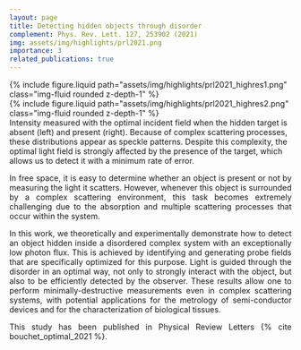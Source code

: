 ```yaml
---
layout: page
title: Detecting hidden objects through disorder
complement: Phys. Rev. Lett. 127, 253902 (2021)
img: assets/img/highlights/prl2021.png
importance: 3
related_publications: true
---
```


<div class="row justify-content-sm-center">
    <div class="col-sm-6 mt-3 mt-md-0">
        {% include figure.liquid path="assets/img/highlights/prl2021_highres1.png" class="img-fluid rounded z-depth-1" %}
    </div>
    <div class="col-sm-6 mt-3 mt-md-0">
        {% include figure.liquid path="assets/img/highlights/prl2021_highres2.png" class="img-fluid rounded z-depth-1" %}
    </div>
</div>
<div class="caption">
Intensity measured with the optimal incident field when the hidden target is absent (left) and present (right). Because of complex scattering processes, these distributions appear as speckle patterns. Despite this complexity, the optimal light field is strongly affected by the presence of the target, which allows us to detect it with a minimum rate of error.
</div>

<p align="justify"> 
In free space, it is easy to determine whether an object is present or not by measuring the light it scatters. However, whenever this object is surrounded by a complex scattering environment, this task becomes extremely challenging due to the absorption and multiple scattering processes that occur within the system. 
</p>

<p align="justify"> 
In this work, we theoretically and experimentally demonstrate how to detect an object hidden inside a disordered complex system with an exceptionally low photon flux. This is achieved by identifying and generating probe fields that are specifically optimized for this purpose. Light is guided through the disorder in an optimal way, not only to strongly interact with the object, but also to be efficiently detected by the observer. These results allow one to perform minimally-destructive measurements even in complex scattering systems, with potential applications for the metrology of semi-conductor devices and for the characterization of biological tissues.

</p>

<p align="justify"> 
This study has been published in Physical Review Letters {% cite bouchet_optimal_2021 %}.
</p>
